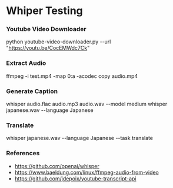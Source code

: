 # Whiper Testing

### Youtube Video Downloader
python youtube-video-downloader.py --url "https://youtu.be/CocEMWdc7Ck"

### Extract Audio
ffmpeg -i test.mp4 -map 0:a -acodec copy audio.mp4

### Generate Caption
whisper audio.flac audio.mp3 audio.wav --model medium
whisper japanese.wav --language Japanese

### Translate
whisper japanese.wav --language Japanese --task translate

### References
- https://github.com/openai/whisper
- https://www.baeldung.com/linux/ffmpeg-audio-from-video
- https://github.com/jdepoix/youtube-transcript-api
